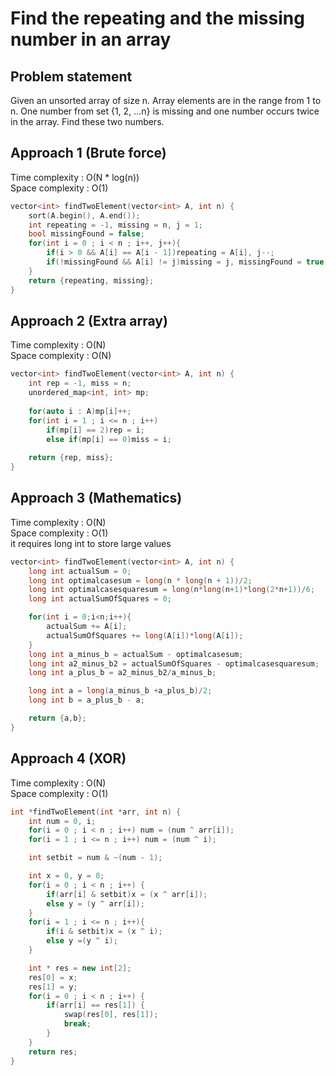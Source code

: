 # Find the repeating and the missing number in an array

## Problem statement

Given an unsorted array of size n. Array elements are in the range from 1 to n. One number from set {1, 2, …n} is missing and one number occurs twice in the array. Find these two numbers.

## Approach 1 (Brute force)

Time complexity : O(N \* log(n))  
Space complexity : O(1)

```cpp
vector<int> findTwoElement(vector<int> A, int n) {
    sort(A.begin(), A.end());
    int repeating = -1, missing = n, j = 1;
    bool missingFound = false;
    for(int i = 0 ; i < n ; i++, j++){
        if(i > 0 && A[i] == A[i - 1])repeating = A[i], j--;
        if(!missingFound && A[i] != j)missing = j, missingFound = true;
    }
    return {repeating, missing};
}
```

## Approach 2 (Extra array)

Time complexity : O(N)  
Space complexity : O(N)

```cpp
vector<int> findTwoElement(vector<int> A, int n) {
    int rep = -1, miss = n;
    unordered_map<int, int> mp;
    
    for(auto i : A)mp[i]++;
    for(int i = 1 ; i <= n ; i++)
        if(mp[i] == 2)rep = i;
        else if(mp[i] == 0)miss = i;
            
    return {rep, miss};        
}
```

## Approach 3 (Mathematics)

Time complexity : O(N)  
Space complexity : O(1)  
it requires long int to store large values

```cpp
vector<int> findTwoElement(vector<int> A, int n) {
    long int actualSum = 0;
    long int optimalcasesum = long(n * long(n + 1))/2;
    long int optimalcasesquaresum = long(n*long(n+1)*long(2*n+1))/6;
    long int actualSumOfSquares = 0;

    for(int i = 0;i<n;i++){
        actualSum += A[i];
        actualSumOfSquares += long(A[i])*long(A[i]);
    }
    long int a_minus_b = actualSum - optimalcasesum;
    long int a2_minus_b2 = actualSumOfSquares - optimalcasesquaresum;
    long int a_plus_b = a2_minus_b2/a_minus_b;

    long int a = long(a_minus_b +a_plus_b)/2;
    long int b = a_plus_b - a;

    return {a,b};
}
```

## Approach 4 (XOR)

Time complexity : O(N)  
Space complexity : O(1)

```cpp
int *findTwoElement(int *arr, int n) {
    int num = 0, i;
    for(i = 0 ; i < n ; i++) num = (num ^ arr[i]);
    for(i = 1 ; i <= n ; i++) num = (num ^ i);

    int setbit = num & ~(num - 1);

    int x = 0, y = 0;
    for(i = 0 ; i < n ; i++) {
        if(arr[i] & setbit)x = (x ^ arr[i]);
        else y = (y ^ arr[i]);
    }
    for(i = 1 ; i <= n ; i++){
        if(i & setbit)x = (x ^ i);
        else y =(y ^ i);
    }

    int * res = new int[2];
    res[0] = x;
    res[1] = y;
    for(i = 0 ; i < n ; i++) {
        if(arr[i] == res[1]) {
            swap(res[0], res[1]);
            break;
        }
    }
    return res;
}
```
